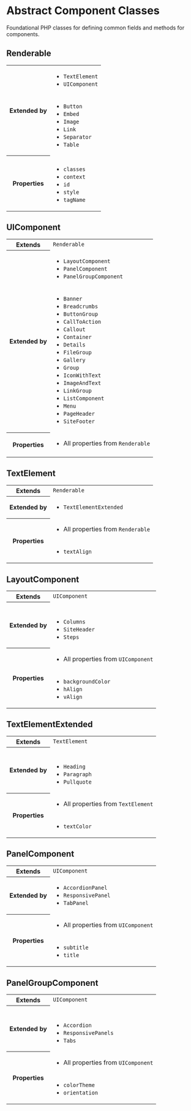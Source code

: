 # Abstract Component Classes
Foundational PHP classes for defining common fields and methods for components.

<div id="abstract-classes">
<div class="abstract-class-doc" id="Renderable">

## Renderable

<table>
	<tr>
		<th scope="row" rowspan="2">Extended by</th>
		<td>
			<ul><li><code>TextElement</code></li><li><code>UIComponent</code></li></ul>
		</td>
	</tr>
	<tr>
		<td>
			<ul><li><code>Button</code></li><li><code>Embed</code></li><li><code>Image</code></li><li><code>Link</code></li><li><code>Separator</code></li><li><code>Table</code></li></ul>
		</td>
	</tr>
	<tr>
		<th scope="row" rowspan="2">Properties</th>
		<td></td>
	</tr>
	<tr>
		<td>	<ul><li><code>classes</code></li><li><code>context</code></li><li><code>id</code></li><li><code>style</code></li><li><code>tagName</code></li></ul></td>
	</tr>
</table>
	
</div>
<div class="abstract-class-doc" id="UIComponent">

## UIComponent

<table>
	<tr><th scope='row'>Extends</th><td><code>Renderable</code></td></tr>
		<tr>
		<th scope="row" rowspan="2">Extended by</th>
		<td>
			<ul><li><code>LayoutComponent</code></li><li><code>PanelComponent</code></li><li><code>PanelGroupComponent</code></li></ul>
		</td>
	</tr>
	<tr>
		<td>
			<ul><li><code>Banner</code></li><li><code>Breadcrumbs</code></li><li><code>ButtonGroup</code></li><li><code>CallToAction</code></li><li><code>Callout</code></li><li><code>Container</code></li><li><code>Details</code></li><li><code>FileGroup</code></li><li><code>Gallery</code></li><li><code>Group</code></li><li><code>IconWithText</code></li><li><code>ImageAndText</code></li><li><code>LinkGroup</code></li><li><code>ListComponent</code></li><li><code>Menu</code></li><li><code>PageHeader</code></li><li><code>SiteFooter</code></li></ul>
		</td>
	</tr>
	<tr>
		<th scope="row" rowspan="2">Properties</th>
		<td><ul><li>All properties from <code>Renderable</code></li></ul></td>
	</tr>
	<tr>
		<td></td>
	</tr>
</table>
	
</div>
<div class="abstract-class-doc" id="TextElement">

## TextElement

<table>
	<tr><th scope='row'>Extends</th><td><code>Renderable</code></td></tr>
		<tr>
		<th scope="row">Extended by</th>
		<td>
			<ul><li><code>TextElementExtended</code></li></ul>
		</td>
	</tr>
	<tr>
		<th scope="row" rowspan="2">Properties</th>
		<td><ul><li>All properties from <code>Renderable</code></li></ul></td>
	</tr>
	<tr>
		<td>	<ul><li><code>textAlign</code></li></ul></td>
	</tr>
</table>
	
</div>
<div class="abstract-class-doc" id="LayoutComponent">

## LayoutComponent

<table>
	<tr><th scope='row'>Extends</th><td><code>UIComponent</code></td></tr>
		<tr>
		<th scope="row" rowspan="2">Extended by</th>
		<td>
			<ul></ul>
		</td>
	</tr>
	<tr>
		<td>
			<ul><li><code>Columns</code></li><li><code>SiteHeader</code></li><li><code>Steps</code></li></ul>
		</td>
	</tr>
	<tr>
		<th scope="row" rowspan="2">Properties</th>
		<td><ul><li>All properties from <code>UIComponent</code></li></ul></td>
	</tr>
	<tr>
		<td>	<ul><li><code>backgroundColor</code></li><li><code>hAlign</code></li><li><code>vAlign</code></li></ul></td>
	</tr>
</table>
	
</div>
<div class="abstract-class-doc" id="TextElementExtended">

## TextElementExtended

<table>
	<tr><th scope='row'>Extends</th><td><code>TextElement</code></td></tr>
		<tr>
		<th scope="row" rowspan="2">Extended by</th>
		<td>
			<ul></ul>
		</td>
	</tr>
	<tr>
		<td>
			<ul><li><code>Heading</code></li><li><code>Paragraph</code></li><li><code>Pullquote</code></li></ul>
		</td>
	</tr>
	<tr>
		<th scope="row" rowspan="2">Properties</th>
		<td><ul><li>All properties from <code>TextElement</code></li></ul></td>
	</tr>
	<tr>
		<td>	<ul><li><code>textColor</code></li></ul></td>
	</tr>
</table>
	
</div>
<div class="abstract-class-doc" id="PanelComponent">

## PanelComponent

<table>
	<tr><th scope='row'>Extends</th><td><code>UIComponent</code></td></tr>
		<tr>
		<th scope="row">Extended by</th>
		<td>
			<ul><li><code>AccordionPanel</code></li><li><code>ResponsivePanel</code></li><li><code>TabPanel</code></li></ul>
		</td>
	</tr>
	<tr>
		<th scope="row" rowspan="2">Properties</th>
		<td><ul><li>All properties from <code>UIComponent</code></li></ul></td>
	</tr>
	<tr>
		<td>	<ul><li><code>subtitle</code></li><li><code>title</code></li></ul></td>
	</tr>
</table>
	
</div>
<div class="abstract-class-doc" id="PanelGroupComponent">

## PanelGroupComponent

<table>
	<tr><th scope='row'>Extends</th><td><code>UIComponent</code></td></tr>
		<tr>
		<th scope="row" rowspan="2">Extended by</th>
		<td>
			<ul></ul>
		</td>
	</tr>
	<tr>
		<td>
			<ul><li><code>Accordion</code></li><li><code>ResponsivePanels</code></li><li><code>Tabs</code></li></ul>
		</td>
	</tr>
	<tr>
		<th scope="row" rowspan="2">Properties</th>
		<td><ul><li>All properties from <code>UIComponent</code></li></ul></td>
	</tr>
	<tr>
		<td>	<ul><li><code>colorTheme</code></li><li><code>orientation</code></li></ul></td>
	</tr>
</table>
	
</div></div>
